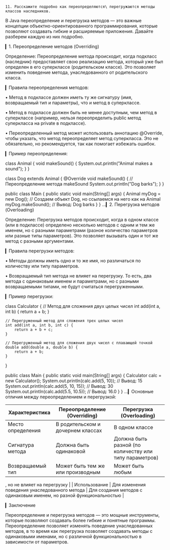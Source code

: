    11.	Расскажите подробно как переопределяются\ перегружаются методы классов наследников.

В Java переопределение и перегрузка методов — это важные концепции объектно-ориентированного программирования, которые позволяют создавать гибкие и расширяемые приложения. Давайте разберем каждую из них подробно.

▎1. Переопределение методов (Overriding)

Определение: Переопределение метода происходит, когда подкласс (наследник) предоставляет свою реализацию метода, который уже был определен в его суперклассе (родительском классе). Это позволяет изменить поведение метода, унаследованного от родительского класса.

▎Правила переопределения методов:

• Метод в подклассе должен иметь ту же сигнатуру (имя, возвращаемый тип и параметры), что и метод в суперклассе.

• Метод в подклассе должен быть не менее доступным, чем метод в суперклассе (например, нельзя переопределить public метод суперкласса на private в подклассе).

• Переопределенный метод может использовать аннотацию @Override, чтобы указать, что метод переопределяет метод суперкласса. Это не обязательно, но рекомендуется, так как помогает избежать ошибок.

▎Пример переопределения:

class Animal {
void makeSound() {
System.out.println("Animal makes a sound");
}
}

class Dog extends Animal {
@Override
void makeSound() { // Переопределение метода makeSound
System.out.println("Dog barks");
}
}

public class Main {
public static void main(String[] args) {
Animal myDog = new Dog(); // Создаем объект Dog, но ссылаемся на него как на Animal
myDog.makeSound(); // Вывод: Dog barks
}
}
...▎2. Перегрузка методов (Overloading)

Определение: Перегрузка методов происходит, когда в одном классе (или в подклассе) определено несколько методов с одним и тем же именем, но с разными параметрами (разное количество параметров или разные типы параметров). Это позволяет вызывать один и тот же метод с разными аргументами.

▎Правила перегрузки методов:

• Методы должны иметь одно и то же имя, но различаться по количеству или типу параметров.

• Возвращаемый тип метода не влияет на перегрузку. То есть, два метода с одинаковым именем и параметрами, но с разными возвращаемыми типами, не будут считаться перегруженными.

▎Пример перегрузки:

class Calculator {
// Метод для сложения двух целых чисел
int add(int a, int b) {
return a + b;
}

    // Перегруженный метод для сложения трех целых чисел
    int add(int a, int b, int c) {
        return a + b + c;
    }

    // Перегруженный метод для сложения двух чисел с плавающей точкой
    double add(double a, double b) {
        return a + b;
    }
}

public class Main {
public static void main(String[] args) {
Calculator calc = new Calculator();
System.out.println(calc.add(5, 10)); // Вывод: 15
System.out.println(calc.add(5, 10, 15)); // Вывод: 30
System.out.println(calc.add(5.5, 10.5)); // Вывод: 16.0
}
}
...▎Основные отличия между переопределением и перегрузкой:

| Характеристика         | Переопределение (Overriding)         | Перегрузка (Overloading)                  |
|------------------------|--------------------------------------|------------------------------------------|
| Место определения      | В родительском и дочернем классах   | В одном классе                           |
| Сигнатура метода       | Должна быть одинаковой               | Должна быть разной (по количеству или типу параметров) |
| Возвращаемый тип       | Может быть тем же или производным    | Может быть любым


, но не влияет на перегрузку |
| Использование          | Для изменения поведения унаследованного метода | Для создания методов с одинаковым именем, но разной функциональностью |

▎Заключение

Переопределение и перегрузка методов — это мощные инструменты, которые позволяют создавать более гибкие и понятные программы. Переопределение позволяет изменять поведение унаследованных методов, в то время как перегрузка позволяет создавать методы с одинаковыми именами, но с различной функциональностью в зависимости от параметров.